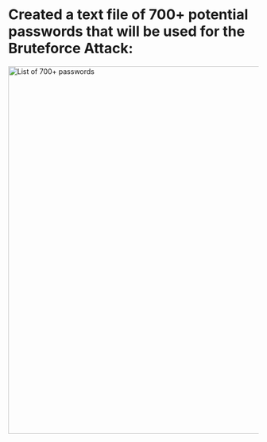 # Created a text file of  700+ potential passwords that will be used for the Bruteforce Attack:

<img width="1425" height="740" alt="List of 700+ passwords" src="https://github.com/user-attachments/assets/cf516fce-cf9b-452f-bddf-47936f2c9dff" />
